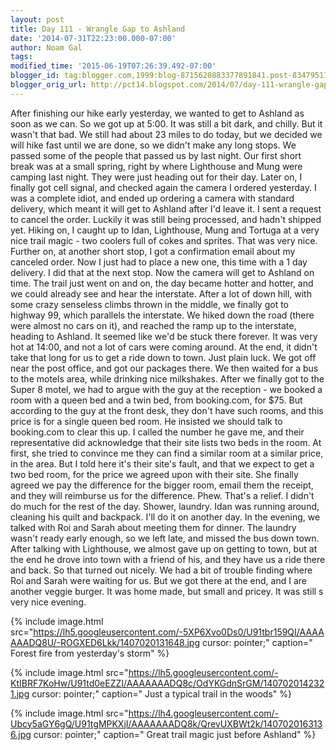 ```yaml
---
layout: post
title: Day 111 - Wrangle Gap to Ashland
date: '2014-07-31T22:23:00.000-07:00'
author: Noam Gal
tags:
modified_time: '2015-06-19T07:26:39.492-07:00'
blogger_id: tag:blogger.com,1999:blog-8715620883377891841.post-8347951766306801404
blogger_orig_url: http://pct14.blogspot.com/2014/07/day-111-wrangle-gap-to-ashland.html
---
```


 After finishing our hike early yesterday, we wanted to get to Ashland as soon as we can. So we got up at 5:00. It
 was still a bit dark, and chilly. But it wasn't that bad.
 We still had about 23 miles to do today, but we
 decided we will hike fast until we are done, so we didn't make any long stops.
 We passed some of the people
 that passed us by last night. Our first short break was at a small spring, right by where Lighthouse and Mung were
 camping last night. They were just heading out for their day.
 Later on, I finally got cell signal, and checked
 again the camera I ordered yesterday. I was a complete idiot, and ended up ordering a camera with standard delivery,
 which meant it will get to Ashland after I'd leave it. I sent a request to cancel the order. Luckily it was still
 being processed, and hadn't shipped yet.
 Hiking on, I caught up to Idan, Lighthouse, Mung and Tortuga at a very
 nice trail magic - two coolers full of cokes and sprites. That was very nice.
 Further on, at another short
 stop, I got a confirmation email about my canceled order. Now I just had to place a new one, this time with a 1 day
 delivery. I did that at the next stop. Now the camera will get to Ashland on time.
 The trail just went on and
 on, the day became hotter and hotter, and we could already see and hear the interstate. After a lot of down hill,
 with some crazy senseless climbs thrown in the middle, we finally got to highway 99, which parallels the interstate.
 We hiked down the road (there were almost no cars on it), and reached the ramp up to the interstate, heading to
 Ashland.
 It seemed like we'd be stuck there forever. It was very hot at 14:00, and not a lot of cars were
 coming around. At the end, it didn't take that long for us to get a ride down to town. Just plain luck.
 We got
 off near the post office, and got our packages there. We then waited for a bus to the motels area, while drinking
 nice milkshakes.
 After we finally got to the Super 8 motel, we had to argue with the guy at the reception - we
 booked a room with a queen bed and a twin bed, from booking.com, for $75. But according to the guy at the front
 desk, they don't have such rooms, and this price is for a single queen bed room. He insisted we should talk to
 booking.com to clear this up. I called the number he gave me, and their representative did acknowledge that their
 site lists two beds in the room. At first, she tried to convince me they can find a similar room at a similar price,
 in the area. But I told here it's their site's fault, and that we expect to get a two bed room, for the price we
 agreed upon with their site. She finally agreed we pay the difference for the bigger room, email them the receipt,
 and they will reimburse us for the difference. Phew. That's a relief.
 I didn't do much for the rest of the day.
 Shower, laundry. Idan was running around, cleaning his quilt and backpack. I'll do it on another day.
 In the
 evening, we talked with Roi and Sarah about meeting them for dinner. The laundry wasn't ready early enough, so we
 left late, and missed the bus down town. After talking with Lighthouse, we almost gave up on getting to town, but at
 the end he drove into town with a friend of his, and they have us a ride there and back. So that turned out
 nicely.
 We had a bit of trouble finding where Roi and Sarah were waiting for us. But we got there at the end,
 and I are another veggie burger. It was home made, but small and pricey. It was still s very nice evening.

 
{% include image.html src="https://lh5.googleusercontent.com/-5XP6Xvo0Ds0/U91tbr159QI/AAAAAAADQ8U/-ROGXED6Lkk/1407020131648.jpg cursor: pointer;" caption=" Forest fire from yesterday's storm" %}

 
{% include image.html src="https://lh5.googleusercontent.com/-KtIBRF7KoHw/U91td0eEZZI/AAAAAAADQ8c/OdYKGdnSrGM/1407020142321.jpg cursor: pointer;" caption=" Just a typical trail in the woods" %}

 
{% include image.html src="https://lh4.googleusercontent.com/-Ubcy5aGY6gQ/U91tgMPKXjI/AAAAAAADQ8k/QrevUXBWt2k/1407020163136.jpg cursor: pointer;" caption=" Great trail magic just before Ashland" %}

